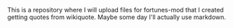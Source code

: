 This is a repository where I will upload files for fortunes-mod that I created getting quotes from wikiquote. Maybe some day I'll actually use markdown.
